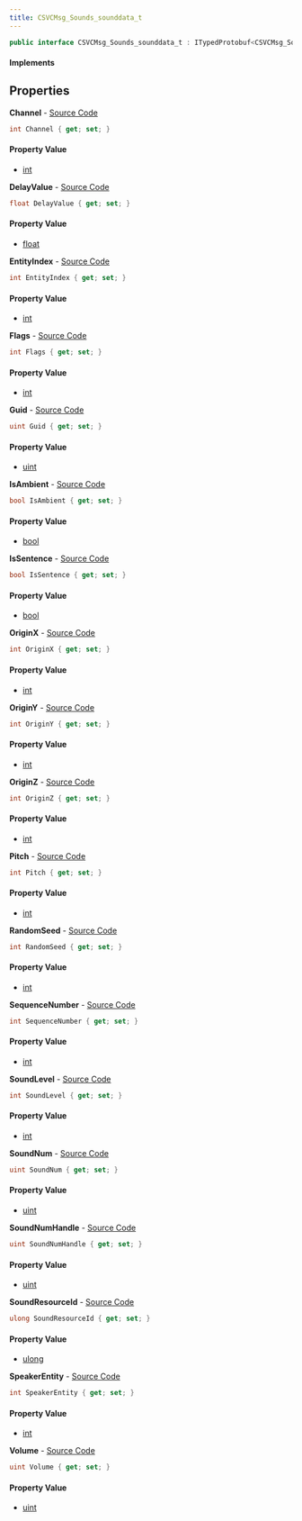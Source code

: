 ```yaml
---
title: CSVCMsg_Sounds_sounddata_t
---
```


```csharp
public interface CSVCMsg_Sounds_sounddata_t : ITypedProtobuf<CSVCMsg_Sounds_sounddata_t>, INativeHandle
```

#### Implements

## Properties

**Channel** - [Source Code](https://github.com/swiftly-solution/swiftlys2/blob/master/managed/src/SwiftlyS2.Generated/Protobufs/Interfaces/CSVCMsg_Sounds_sounddata_t.cs#L34)

```csharp
int Channel { get; set; }
```

#### Property Value

- [int](https://learn.microsoft.com/dotnet/api/system.int32)

**DelayValue** - [Source Code](https://github.com/swiftly-solution/swiftlys2/blob/master/managed/src/SwiftlyS2.Generated/Protobufs/Interfaces/CSVCMsg_Sounds_sounddata_t.cs#L25)

```csharp
float DelayValue { get; set; }
```

#### Property Value

- [float](https://learn.microsoft.com/dotnet/api/system.single)

**EntityIndex** - [Source Code](https://github.com/swiftly-solution/swiftlys2/blob/master/managed/src/SwiftlyS2.Generated/Protobufs/Interfaces/CSVCMsg_Sounds_sounddata_t.cs#L31)

```csharp
int EntityIndex { get; set; }
```

#### Property Value

- [int](https://learn.microsoft.com/dotnet/api/system.int32)

**Flags** - [Source Code](https://github.com/swiftly-solution/swiftlys2/blob/master/managed/src/SwiftlyS2.Generated/Protobufs/Interfaces/CSVCMsg_Sounds_sounddata_t.cs#L40)

```csharp
int Flags { get; set; }
```

#### Property Value

- [int](https://learn.microsoft.com/dotnet/api/system.int32)

**Guid** - [Source Code](https://github.com/swiftly-solution/swiftlys2/blob/master/managed/src/SwiftlyS2.Generated/Protobufs/Interfaces/CSVCMsg_Sounds_sounddata_t.cs#L64)

```csharp
uint Guid { get; set; }
```

#### Property Value

- [uint](https://learn.microsoft.com/dotnet/api/system.uint32)

**IsAmbient** - [Source Code](https://github.com/swiftly-solution/swiftlys2/blob/master/managed/src/SwiftlyS2.Generated/Protobufs/Interfaces/CSVCMsg_Sounds_sounddata_t.cs#L61)

```csharp
bool IsAmbient { get; set; }
```

#### Property Value

- [bool](https://learn.microsoft.com/dotnet/api/system.boolean)

**IsSentence** - [Source Code](https://github.com/swiftly-solution/swiftlys2/blob/master/managed/src/SwiftlyS2.Generated/Protobufs/Interfaces/CSVCMsg_Sounds_sounddata_t.cs#L58)

```csharp
bool IsSentence { get; set; }
```

#### Property Value

- [bool](https://learn.microsoft.com/dotnet/api/system.boolean)

**OriginX** - [Source Code](https://github.com/swiftly-solution/swiftlys2/blob/master/managed/src/SwiftlyS2.Generated/Protobufs/Interfaces/CSVCMsg_Sounds_sounddata_t.cs#L13)

```csharp
int OriginX { get; set; }
```

#### Property Value

- [int](https://learn.microsoft.com/dotnet/api/system.int32)

**OriginY** - [Source Code](https://github.com/swiftly-solution/swiftlys2/blob/master/managed/src/SwiftlyS2.Generated/Protobufs/Interfaces/CSVCMsg_Sounds_sounddata_t.cs#L16)

```csharp
int OriginY { get; set; }
```

#### Property Value

- [int](https://learn.microsoft.com/dotnet/api/system.int32)

**OriginZ** - [Source Code](https://github.com/swiftly-solution/swiftlys2/blob/master/managed/src/SwiftlyS2.Generated/Protobufs/Interfaces/CSVCMsg_Sounds_sounddata_t.cs#L19)

```csharp
int OriginZ { get; set; }
```

#### Property Value

- [int](https://learn.microsoft.com/dotnet/api/system.int32)

**Pitch** - [Source Code](https://github.com/swiftly-solution/swiftlys2/blob/master/managed/src/SwiftlyS2.Generated/Protobufs/Interfaces/CSVCMsg_Sounds_sounddata_t.cs#L37)

```csharp
int Pitch { get; set; }
```

#### Property Value

- [int](https://learn.microsoft.com/dotnet/api/system.int32)

**RandomSeed** - [Source Code](https://github.com/swiftly-solution/swiftlys2/blob/master/managed/src/SwiftlyS2.Generated/Protobufs/Interfaces/CSVCMsg_Sounds_sounddata_t.cs#L52)

```csharp
int RandomSeed { get; set; }
```

#### Property Value

- [int](https://learn.microsoft.com/dotnet/api/system.int32)

**SequenceNumber** - [Source Code](https://github.com/swiftly-solution/swiftlys2/blob/master/managed/src/SwiftlyS2.Generated/Protobufs/Interfaces/CSVCMsg_Sounds_sounddata_t.cs#L28)

```csharp
int SequenceNumber { get; set; }
```

#### Property Value

- [int](https://learn.microsoft.com/dotnet/api/system.int32)

**SoundLevel** - [Source Code](https://github.com/swiftly-solution/swiftlys2/blob/master/managed/src/SwiftlyS2.Generated/Protobufs/Interfaces/CSVCMsg_Sounds_sounddata_t.cs#L55)

```csharp
int SoundLevel { get; set; }
```

#### Property Value

- [int](https://learn.microsoft.com/dotnet/api/system.int32)

**SoundNum** - [Source Code](https://github.com/swiftly-solution/swiftlys2/blob/master/managed/src/SwiftlyS2.Generated/Protobufs/Interfaces/CSVCMsg_Sounds_sounddata_t.cs#L43)

```csharp
uint SoundNum { get; set; }
```

#### Property Value

- [uint](https://learn.microsoft.com/dotnet/api/system.uint32)

**SoundNumHandle** - [Source Code](https://github.com/swiftly-solution/swiftlys2/blob/master/managed/src/SwiftlyS2.Generated/Protobufs/Interfaces/CSVCMsg_Sounds_sounddata_t.cs#L46)

```csharp
uint SoundNumHandle { get; set; }
```

#### Property Value

- [uint](https://learn.microsoft.com/dotnet/api/system.uint32)

**SoundResourceId** - [Source Code](https://github.com/swiftly-solution/swiftlys2/blob/master/managed/src/SwiftlyS2.Generated/Protobufs/Interfaces/CSVCMsg_Sounds_sounddata_t.cs#L67)

```csharp
ulong SoundResourceId { get; set; }
```

#### Property Value

- [ulong](https://learn.microsoft.com/dotnet/api/system.uint64)

**SpeakerEntity** - [Source Code](https://github.com/swiftly-solution/swiftlys2/blob/master/managed/src/SwiftlyS2.Generated/Protobufs/Interfaces/CSVCMsg_Sounds_sounddata_t.cs#L49)

```csharp
int SpeakerEntity { get; set; }
```

#### Property Value

- [int](https://learn.microsoft.com/dotnet/api/system.int32)

**Volume** - [Source Code](https://github.com/swiftly-solution/swiftlys2/blob/master/managed/src/SwiftlyS2.Generated/Protobufs/Interfaces/CSVCMsg_Sounds_sounddata_t.cs#L22)

```csharp
uint Volume { get; set; }
```

#### Property Value

- [uint](https://learn.microsoft.com/dotnet/api/system.uint32)

